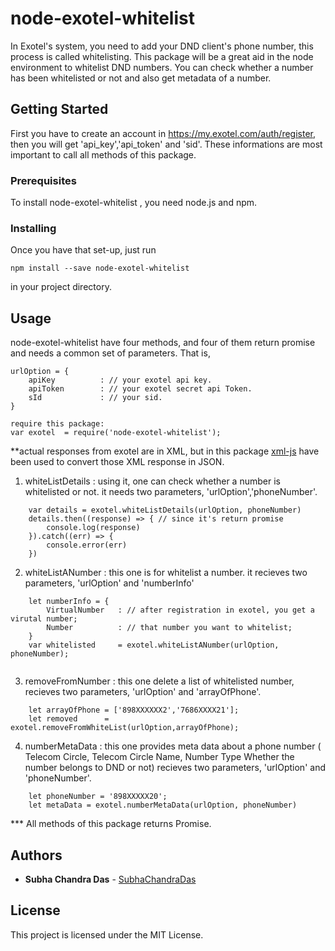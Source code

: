 # node-exotel-whitelist

In Exotel's system, you need to add your DND client's phone number, this process is called whitelisting. This package will be a great aid in the node environment to whitelist DND numbers. You can check whether a number has been whitelisted or not and also get metadata of a number.

## Getting Started

First you have to create an account in https://my.exotel.com/auth/register, then you will get 'api_key','api_token' and 'sid'.
These informations are most important to call all methods of this package.

### Prerequisites

To install node-exotel-whitelist , you need node.js and npm.

### Installing

Once you have that set-up, just run

```
npm install --save node-exotel-whitelist
```
 in your project directory.


## Usage

node-exotel-whitelist have four methods, and four of them return promise 
and needs a common set of parameters. That is,

```
urlOption = {
    apiKey          : // your exotel api key.
    apiToken        : // your exotel secret api Token.
    sId             : // your sid.
}

require this package:
var exotel  = require('node-exotel-whitelist');

```
**actual responses from exotel are in XML, but in this package [xml-js](https://www.npmjs.com/package/xml-js)
    have been used to convert those XML response in JSON.

1. whiteListDetails : using it, one can check whether a number is whitelisted or not.
                      it needs two parameters, 'urlOption','phoneNumber'.  

```
    var details = exotel.whiteListDetails(urlOption, phoneNumber)
    details.then((response) => { // since it's return promise
        console.log(response)
    }).catch((err) => {
        console.error(err)
    }) 
```

2. whiteListANumber : this one is for whitelist a number.
                      it recieves two parameters, 'urlOption' and 'numberInfo'

```
    let numberInfo = {
        VirtualNumber   : // after registration in exotel, you get a virutal number;
        Number          : // that number you want to whitelist;
    }
    var whitelisted     = exotel.whiteListANumber(urlOption, phoneNumber);
    
```       

3. removeFromNumber : this one delete a list of whitelisted number, 
                      recieves two parameters, 'urlOption' and 'arrayOfPhone'.
  
```
    let arrayOfPhone = ['898XXXXXX2','7686XXXX21'];
    let removed      = exotel.removeFromWhiteList(urlOption,arrayOfPhone);

```
4. numberMetaData  : this one provides meta data about a phone number
                    ( Telecom Circle, Telecom Circle Name, Number Type
                     Whether the number belongs to DND or not)
                    recieves two parameters, 'urlOption' and 'phoneNumber'. 
```
    let phoneNumber = '898XXXXX20';
    let metaData = exotel.numberMetaData(urlOption, phoneNumber)

```
*** All methods of this package returns Promise.

## Authors

* **Subha Chandra Das** - [SubhaChandraDas](https://github.com/SubhaChandraDas)

## License

This project is licensed under the MIT License.

